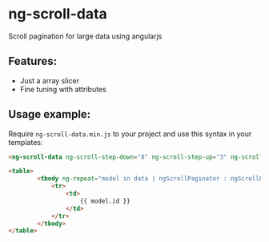 # ng-scroll-data
Scroll pagination for large data using angularjs

## Features:

* Just a array slicer
* Fine tuning with attributes

## Usage example:

Require `ng-scroll-data.min.js` to your project and use this syntax in your templates:

```html
<ng-scroll-data ng-scroll-step-down="8" ng-scroll-step-up="3" ng-scroll-limit="40" ng-scroll-items="data"/>

<table>
		<tbody ng-repeat="model in data | ngScrollPaginator : ngScrollLimit : ngScrollBegin" >
			<tr>
				<td>
					{{ model.id }}
				</td>
			</tr>
		</tbody>
</table>
```



